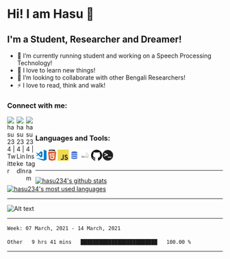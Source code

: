 # Hi! I am Hasu 👋

## I'm a Student, Researcher and Dreamer!

- 🔭 I’m currently running student and working on a Speech Processing Technology!
- 🌱 I love to learn new things!
- 👯 I’m looking to collaborate with other Bengali Researchers!
- ⚡ I love to read, think and walk!

### Connect with me:

[<img align="left" alt="hasu234 | Twitter" width="22px" src="https://cdn.jsdelivr.net/npm/simple-icons@v3/icons/twitter.svg" />][twitter]
[<img align="left" alt="hasu234 | LinkedIn" width="22px" src="https://cdn.jsdelivr.net/npm/simple-icons@v3/icons/linkedin.svg" />][linkedin]
[<img align="left" alt="hasu234 | Instagram" width="22px" src="https://cdn.jsdelivr.net/npm/simple-icons@v3/icons/instagram.svg" />][instagram]
<br />

### Languages and Tools:

<img align="left" alt="Visual Studio Code" width="26px" src="https://raw.githubusercontent.com/github/explore/80688e429a7d4ef2fca1e82350fe8e3517d3494d/topics/visual-studio-code/visual-studio-code.png" />
<img align="left" alt="HTML5" width="26px" src="https://raw.githubusercontent.com/github/explore/80688e429a7d4ef2fca1e82350fe8e3517d3494d/topics/html/html.png" />
<img align="left" alt="JavaScript" width="26px" src="https://raw.githubusercontent.com/github/explore/80688e429a7d4ef2fca1e82350fe8e3517d3494d/topics/javascript/javascript.png" />
<img align="left" alt="SQL" width="26px" src="https://raw.githubusercontent.com/github/explore/80688e429a7d4ef2fca1e82350fe8e3517d3494d/topics/sql/sql.png" />
<img align="left" alt="MySQL" width="26px" src="https://raw.githubusercontent.com/github/explore/80688e429a7d4ef2fca1e82350fe8e3517d3494d/topics/mysql/mysql.png" />
<img align="left" alt="GitHub" width="26px" src="https://raw.githubusercontent.com/github/explore/78df643247d429f6cc873026c0622819ad797942/topics/github/github.png" />
<img align="left" alt="Terminal" width="26px" src="https://raw.githubusercontent.com/github/explore/80688e429a7d4ef2fca1e82350fe8e3517d3494d/topics/terminal/terminal.png" />

<br />
<br />

---

<a href="https://github.com/hasu234">
  <img align="center" src="https://github-readme-stats.vercel.app/api?username=hasu234&count_private=true&show_icons=true&include_all_commits=true&theme=radical" alt="hasu234's github stats" />
</a>
<br />

<a href="https://github.com/hasu234">
  <img align="center" src="https://github-readme-stats.vercel.app/api/top-langs/?username=hasu234&theme=radical&layout=compact" alt="hasu234's most used languages" />
</a>

<br />

---

![Alt text](https://spotify-recently-played-readme.vercel.app/api?user=h35ef3645wcpygnf3zmez7zbd&width=500&count=3)

---

<!--START_SECTION:waka-->
```text
Week: 07 March, 2021 - 14 March, 2021

Other   9 hrs 41 mins   █████████████████████████   100.00 % 
```
<!--END_SECTION:waka-->
---

[twitter]: https://twitter.com/last_train_23
[instagram]: https://www.instagram.com/last.train.23
[linkedin]: https://www.linkedin.com/in/hasmot-ali-hasu-29327b152/
